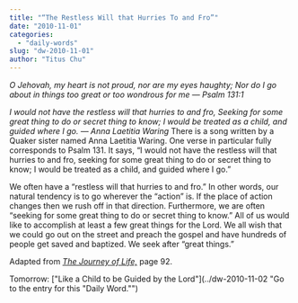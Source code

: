 ```yaml
---
title: "“The Restless Will that Hurries To and Fro”"
date: "2010-11-01"
categories: 
  - "daily-words"
slug: "dw-2010-11-01"
author: "Titus Chu"
---
```


_O Jehovah, my heart is not proud, nor are my eyes haughty; Nor do I go about in things too great or too wondrous for me — Psalm 131:1_

_I would not have the restless will that hurries to and fro, Seeking for some great thing to do or secret thing to know; I would be treated as a child, and guided where I go. — Anna Laetitia Waring_ There is a song written by a Quaker sister named Anna Laetitia Waring. One verse in particular fully corresponds to Psalm 131. It says, “I would not have the restless will that hurries to and fro, seeking for some great thing to do or secret thing to know; I would be treated as a child, and guided where I go.”

We often have a “restless will that hurries to and fro.” In other words, our natural tendency is to go wherever the “action” is. If the place of action changes then we rush off in that direction. Furthermore, we are often “seeking for some great thing to do or secret thing to know.” All of us would like to accomplish at least a few great things for the Lord. We all wish that we could go out on the street and preach the gospel and have hundreds of people get saved and baptized. We seek after “great things.”

Adapted from [_The Journey of Life,_](/book-journey/ "Go to the listing for this book.") page 92.

Tomorrow: ["Like a Child to be Guided by the Lord"](../dw-2010-11-02 "Go to the entry for this "Daily Word."")
